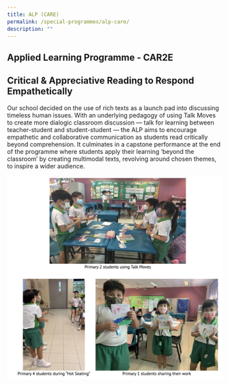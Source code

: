 ```yaml
---
title: ALP (CARE)
permalink: /special-programmes/alp-care/
description: ""
---
```

Applied Learning Programme - CAR2E
----------------------------------

Critical & Appreciative Reading to Respond Empathetically
---------------------------------------------------------

  

Our school decided on the use of rich texts as a launch pad into discussing timeless human issues. With an underlying pedagogy of using Talk Moves to create more dialogic classroom discussion — talk for learning between teacher-student and student-student — the ALP aims to encourage empathetic and collaborative communication as students read critically beyond comprehension. It culminates in a capstone performance at the end of the programme where students apply their learning ‘beyond the classroom’ by creating multimodal texts, revolving around chosen themes, to inspire a wider audience.

![](/images/ALP.png)